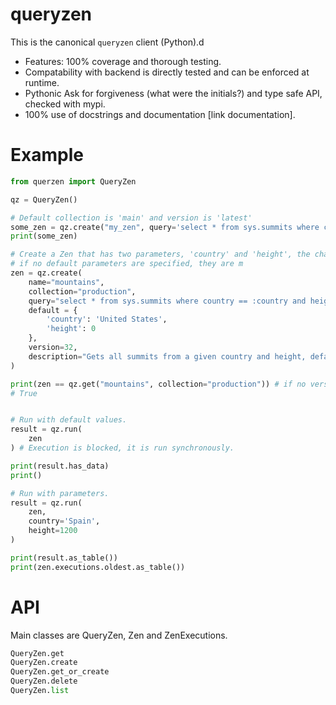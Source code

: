 # queryzen

This is the canonical ``queryzen`` client (Python).d

* Features: 100% coverage and thorough testing.
* Compatability with backend is directly tested and can be enforced at runtime.
* Pythonic Ask for forgiveness (what were the initials?) and type safe API, checked with mypi.
* 100% use of docstrings and documentation [link documentation].

# Example

```python
from querzen import QueryZen

qz = QueryZen()

# Default collection is 'main' and version is 'latest'
some_zen = qz.create("my_zen", query='select * from sys.summits where country == :country and height > :height')
print(some_zen)

# Create a Zen that has two parameters, 'country' and 'height', the character ':' is used to specify parameters.
# if no default parameters are specified, they are m
zen = qz.create(
    name="mountains",
    collection="production",
    query="select * from sys.summits where country == :country and height > :height",
    default = {
        'country': 'United States',
        'height': 0
    },
    version=32,
    description="Gets all summits from a given country and height, defaults to all summits from United States",
)

print(zen == qz.get("mountains", collection="production")) # if no version is specified, it returns the created.
# True


# Run with default values.
result = qz.run(
    zen
) # Execution is blocked, it is run synchronously.

print(result.has_data)
print()

# Run with parameters.
result = qz.run(
    zen,
    country='Spain',
    height=1200
)

print(result.as_table())
print(zen.executions.oldest.as_table())

```

# API

Main classes are QueryZen, Zen and ZenExecutions.

```python
QueryZen.get
QueryZen.create
QueryZen.get_or_create
QueryZen.delete
QueryZen.list
```


